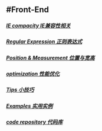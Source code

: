 #Front-End
---
#####	[IE compacity	IE兼容性相关](https://github.com/LittleChell/frontEnd/tree/master/approach/IE%20compacity.md)

#####	[Regular Expression	正则表达式](https://github.com/LittleChell/front-end/tree/master/docs/regexp.md)

#####	[Position & Measurement	位置与宽高](https://github.com/LittleChell/frontEnd/tree/master/docs/measurement.md)

#####	[optimization	性能优化](https://github.com/LittleChell/frontEnd/tree/master/docs/optimization.md)

#####	[Tips	小技巧](https://github.com/LittleChell/front-end/tree/master/docs/tips.md)

#####	[Examples	实用实例](https://github.com/LittleChell/front-end/tree/master/approach/examples.md)

#####	[code repository	代码库](https://github.com/LittleChell/frontEnd/tree/master/code/codes.md)
